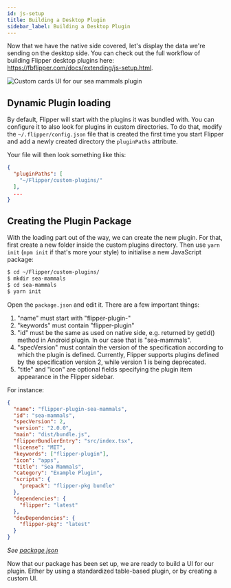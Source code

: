```yaml
---
id: js-setup
title: Building a Desktop Plugin
sidebar_label: Building a Desktop Plugin
---
```


Now that we have the native side covered, let's display the data we're sending
on the desktop side. You can check out the full workflow of building Flipper desktop
plugins here: https://fbflipper.com/docs/extending/js-setup.html.

![Custom cards UI for our sea mammals plugin](assets/js-custom.png)

## Dynamic Plugin loading

By default, Flipper will start with the plugins it was bundled with. You can
configure it to also look for plugins in custom directories. To do that,
modify the `~/.flipper/config.json` file that is created the first time
you start Flipper and add a newly created directory the `pluginPaths` attribute.

Your file will then look something like this:

```json
{
  "pluginPaths": [
    "~/Flipper/custom-plugins/"
  ],
  ...
}
```

## Creating the Plugin Package

With the loading part out of the way, we can create the new plugin. For that, first
create a new folder inside the custom plugins directory. Then use `yarn init` (`npm init` if that's more your style)
to initialise a new JavaScript package:

```bash
$ cd ~/Flipper/custom-plugins/
$ mkdir sea-mammals
$ cd sea-mammals
$ yarn init
```

Open the `package.json` and edit it. There are a few important things:
1) "name" must start with "flipper-plugin-"
2) "keywords" must contain "flipper-plugin"
3) "id" must be the same as used on native side, e.g. returned by getId() method in Android plugin. In our case that is "sea-mammals".
4) "specVersion" must contain the version of the specification according to which the plugin is defined.  Currently, Flipper supports plugins defined by the specification version 2, while version 1 is being deprecated.
5) "title" and "icon" are optional fields specifying the plugin item appearance in the Flipper sidebar.

For instance:

```json
{
  "name": "flipper-plugin-sea-mammals",
  "id": "sea-mammals",
  "specVersion": 2,
  "version": "2.0.0",
  "main": "dist/bundle.js",
  "flipperBundlerEntry": "src/index.tsx",
  "license": "MIT",
  "keywords": ["flipper-plugin"],
  "icon": "apps",
  "title": "Sea Mammals",
  "category": "Example Plugin",
  "scripts": {
    "prepack": "flipper-pkg bundle"
  },
  "dependencies": {
    "flipper": "latest"
  },
  "devDependencies": {
    "flipper-pkg": "latest"
  }
}
```
*See [package.json](https://github.com/facebook/flipper/blob/master/desktop/plugins/seamammals/package.json)*

Now that our package has been set up, we are ready to build a UI for our plugin. Either by using a standardized table-based plugin, or by creating a custom UI.
